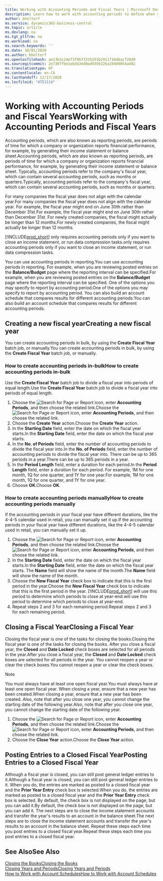 ```yaml
---
title: Working with Accounting Periods and Fiscal Years | Microsoft Docs
description: Learn how to work with accounting periods to define when your company reports financial performance.
author: bholtorf
ms.service: dynamics365-business-central
ms.topic: article
ms.devlang: na
ms.tgt_pltfrm: na
ms.workload: na
ms.search.keywords: ''
ms.date: 10/01/2020
ms.author: bholtorf
ms.openlocfilehash: ae13b3c24e73f9b73335291b2911f16d6acf29d0
ms.sourcegitcommit: 2e7307fbe1eb3b34d0ad9356226a19409054a402
ms.translationtype: HT
ms.contentlocale: en-CA
ms.lasthandoff: 12/17/2020
ms.locfileid: "4751114"
---
```

# <a name="working-with-accounting-periods-and-fiscal-years"></a><span data-ttu-id="70fd9-103">Working with Accounting Periods and Fiscal Years</span><span class="sxs-lookup"><span data-stu-id="70fd9-103">Working with Accounting Periods and Fiscal Years</span></span>

<span data-ttu-id="70fd9-104">Accounting periods, which are also known as reporting periods, are periods of time for which a company or organization reports financial performance, for example, by generating their income statement or balance sheet.</span><span class="sxs-lookup"><span data-stu-id="70fd9-104">Accounting periods, which are also known as reporting periods, are periods of time for which a company or organization reports financial performance, for example, by generating their income statement or balance sheet.</span></span> <span data-ttu-id="70fd9-105">Typically, accounting periods refer to the company's fiscal year, which can contain several accounting periods, such as months or quarters.</span><span class="sxs-lookup"><span data-stu-id="70fd9-105">Typically, accounting periods refer to the company's fiscal year, which can contain several accounting periods, such as months or quarters.</span></span>

<span data-ttu-id="70fd9-106">For many companies the fiscal year does not align with the calendar year.</span><span class="sxs-lookup"><span data-stu-id="70fd9-106">For many companies the fiscal year does not align with the calendar year.</span></span> <span data-ttu-id="70fd9-107">For example, the fiscal year might end on June 30th rather than December 31st.</span><span class="sxs-lookup"><span data-stu-id="70fd9-107">For example, the fiscal year might end on June 30th rather than December 31st.</span></span> <span data-ttu-id="70fd9-108">For newly created companies, the fiscal might actually be longer than 12 months.</span><span class="sxs-lookup"><span data-stu-id="70fd9-108">For newly created companies, the fiscal might actually be longer than 12 months.</span></span>  

[!INCLUDE[prod_short](includes/prod_short.md)] <span data-ttu-id="70fd9-109">only requires accounting periods only if you want to close an income statement, or run data compression tasks.</span><span class="sxs-lookup"><span data-stu-id="70fd9-109">only requires accounting periods only if you want to close an income statement, or run data compression tasks.</span></span> 

<span data-ttu-id="70fd9-110">You can use accounting periods in reporting.</span><span class="sxs-lookup"><span data-stu-id="70fd9-110">You can use accounting periods in reporting.</span></span> <span data-ttu-id="70fd9-111">For example, when you are reviewing posted entries on the **Balance/Budget** page where the reporting interval can be specified.</span><span class="sxs-lookup"><span data-stu-id="70fd9-111">For example, when you are reviewing posted entries on the **Balance/Budget** page where the reporting interval can be specified.</span></span> <span data-ttu-id="70fd9-112">One of the options you may specify to report by accounting period.</span><span class="sxs-lookup"><span data-stu-id="70fd9-112">One of the options you may specify to report by accounting period.</span></span> <span data-ttu-id="70fd9-113">You can also build an account schedule that compares results for different accounting periods.</span><span class="sxs-lookup"><span data-stu-id="70fd9-113">You can also build an account schedule that compares results for different accounting periods.</span></span>

## <a name="creating-a-new-fiscal-year"></a><span data-ttu-id="70fd9-114">Creating a new fiscal year</span><span class="sxs-lookup"><span data-stu-id="70fd9-114">Creating a new fiscal year</span></span>

<span data-ttu-id="70fd9-115">You can create accounting periods in bulk, by using the **Create Fiscal Year** batch job, or manually.</span><span class="sxs-lookup"><span data-stu-id="70fd9-115">You can create accounting periods in bulk, by using the **Create Fiscal Year** batch job, or manually.</span></span>

### <a name="how-to-create-accounting-periods-in-bulk"></a><span data-ttu-id="70fd9-116">How to create accounting periods in-bulk</span><span class="sxs-lookup"><span data-stu-id="70fd9-116">How to create accounting periods in-bulk</span></span>

<span data-ttu-id="70fd9-117">Use the **Create Fiscal Year** batch job to divide a fiscal year into periods of equal length.</span><span class="sxs-lookup"><span data-stu-id="70fd9-117">Use the **Create Fiscal Year** batch job to divide a fiscal year into periods of equal length.</span></span>  

1. <span data-ttu-id="70fd9-118">Choose the ![Search for Page or Report](media/ui-search/search_small.png "Search for Page or Report icon") icon, enter **Accounting Periods**, and then choose the related link.</span><span class="sxs-lookup"><span data-stu-id="70fd9-118">Choose the ![Search for Page or Report](media/ui-search/search_small.png "Search for Page or Report icon") icon, enter **Accounting Periods**, and then choose the related link.</span></span>  
2. <span data-ttu-id="70fd9-119">Choose the **Create Year** action.</span><span class="sxs-lookup"><span data-stu-id="70fd9-119">Choose the **Create Year** action.</span></span>  <!--What about the Scheduling option? Should we mention that? There's also the Report Output Type field...-->
3. <span data-ttu-id="70fd9-120">In the **Starting Date** field, enter the date on which the fiscal year starts.</span><span class="sxs-lookup"><span data-stu-id="70fd9-120">In the **Starting Date** field, enter the date on which the fiscal year starts.</span></span>  
4. <span data-ttu-id="70fd9-121">In the **No. of Periods** field, enter the number of accounting periods to divide the fiscal year into.</span><span class="sxs-lookup"><span data-stu-id="70fd9-121">In the **No. of Periods** field, enter the number of accounting periods to divide the fiscal year into.</span></span> <span data-ttu-id="70fd9-122">There can be up to 365 periods in a year.</span><span class="sxs-lookup"><span data-stu-id="70fd9-122">There can be up to 365 periods in a year.</span></span>  
5. <span data-ttu-id="70fd9-123">In the **Period Length** field, enter a duration for each period.</span><span class="sxs-lookup"><span data-stu-id="70fd9-123">In the **Period Length** field, enter a duration for each period.</span></span> <span data-ttu-id="70fd9-124">For example, 1M for one month, 1Q for one quarter, and 1Y for one year.</span><span class="sxs-lookup"><span data-stu-id="70fd9-124">For example, 1M for one month, 1Q for one quarter, and 1Y for one year.</span></span>  
6. <span data-ttu-id="70fd9-125">Choose **OK**.</span><span class="sxs-lookup"><span data-stu-id="70fd9-125">Choose **OK**.</span></span>  

### <a name="how-to-create-accounting-periods-manually"></a><span data-ttu-id="70fd9-126">How to create accounting periods manually</span><span class="sxs-lookup"><span data-stu-id="70fd9-126">How to create accounting periods manually</span></span>

<span data-ttu-id="70fd9-127">If the accounting periods in your fiscal year have different durations, like the 4-4-5 calendar used in retail, you can manually set it up.</span><span class="sxs-lookup"><span data-stu-id="70fd9-127">If the accounting periods in your fiscal year have different durations, like the 4-4-5 calendar used in retail, you can manually set it up.</span></span>  
  
1. <span data-ttu-id="70fd9-128">Choose the ![Search for Page or Report](media/ui-search/search_small.png "Search for Page or Report icon") icon, enter **Accounting Periods**, and then choose the related link.</span><span class="sxs-lookup"><span data-stu-id="70fd9-128">Choose the ![Search for Page or Report](media/ui-search/search_small.png "Search for Page or Report icon") icon, enter **Accounting Periods**, and then choose the related link.</span></span>  
2. <span data-ttu-id="70fd9-129">In the **Starting Date** field, enter the date on which the fiscal year starts.</span><span class="sxs-lookup"><span data-stu-id="70fd9-129">In the **Starting Date** field, enter the date on which the fiscal year starts.</span></span> <span data-ttu-id="70fd9-130">The **Name** field will show the name of the month.</span><span class="sxs-lookup"><span data-stu-id="70fd9-130">The **Name** field will show the name of the month.</span></span>  
3. <span data-ttu-id="70fd9-131">Choose the **New Fiscal Year** check box to indicate that this is the first period in the year.</span><span class="sxs-lookup"><span data-stu-id="70fd9-131">Choose the **New Fiscal Year** check box to indicate that this is the first period in the year.</span></span> [!INCLUDE[prod_short](includes/prod_short.md)] <span data-ttu-id="70fd9-132">will use this period to determine which periods to close at year-end.</span><span class="sxs-lookup"><span data-stu-id="70fd9-132">will use this period to determine which periods to close at year-end.</span></span>
4. <span data-ttu-id="70fd9-133">Repeat steps 2 and 3 for each remaining period.</span><span class="sxs-lookup"><span data-stu-id="70fd9-133">Repeat steps 2 and 3 for each remaining period.</span></span>  

## <a name="closing-a-fiscal-year"></a><span data-ttu-id="70fd9-134">Closing a Fiscal Year</span><span class="sxs-lookup"><span data-stu-id="70fd9-134">Closing a Fiscal Year</span></span>

<span data-ttu-id="70fd9-135">Closing the fiscal year is one of the tasks for closing the books.</span><span class="sxs-lookup"><span data-stu-id="70fd9-135">Closing the fiscal year is one of the tasks for closing the books.</span></span> <span data-ttu-id="70fd9-136">After you close a fiscal year, the **Closed** and **Date Locked** check boxes are selected for all periods in the year.</span><span class="sxs-lookup"><span data-stu-id="70fd9-136">After you close a fiscal year, the **Closed** and **Date Locked** check boxes are selected for all periods in the year.</span></span> <span data-ttu-id="70fd9-137">You cannot reopen a year or clear the check boxes.</span><span class="sxs-lookup"><span data-stu-id="70fd9-137">You cannot reopen a year or clear the check boxes.</span></span>

> [!NOTE]  
> <span data-ttu-id="70fd9-138">You must always have at least one open fiscal year.</span><span class="sxs-lookup"><span data-stu-id="70fd9-138">You must always have at least one open fiscal year.</span></span> <span data-ttu-id="70fd9-139">When closing a year, ensure that a new year has been created.</span><span class="sxs-lookup"><span data-stu-id="70fd9-139">When closing a year, ensure that a new year has been created.</span></span> <span data-ttu-id="70fd9-140">Also, note that after you close one year, you cannot change the starting date of the following year.</span><span class="sxs-lookup"><span data-stu-id="70fd9-140">Also, note that after you close one year, you cannot change the starting date of the following year.</span></span>

1. <span data-ttu-id="70fd9-141">Choose the ![Search for Page or Report](media/ui-search/search_small.png "Search for Page or Report icon") icon, enter **Accounting Periods**, and then choose the related link.</span><span class="sxs-lookup"><span data-stu-id="70fd9-141">Choose the ![Search for Page or Report](media/ui-search/search_small.png "Search for Page or Report icon") icon, enter **Accounting Periods**, and then choose the related link.</span></span>  
2. <span data-ttu-id="70fd9-142">Choose the **Close Year** action.</span><span class="sxs-lookup"><span data-stu-id="70fd9-142">Choose the **Close Year** action.</span></span>  

## <a name="posting-entries-to-a-closed-fiscal-year"></a><span data-ttu-id="70fd9-143">Posting Entries to a Closed Fiscal Year</span><span class="sxs-lookup"><span data-stu-id="70fd9-143">Posting Entries to a Closed Fiscal Year</span></span>

<span data-ttu-id="70fd9-144">Although a fiscal year is closed, you can still post general ledger entries to it.</span><span class="sxs-lookup"><span data-stu-id="70fd9-144">Although a fiscal year is closed, you can still post general ledger entries to it.</span></span> <span data-ttu-id="70fd9-145">When you do, the entries are marked as posted to a closed fiscal year and the **Prior Year Entry** check box is selected.</span><span class="sxs-lookup"><span data-stu-id="70fd9-145">When you do, the entries are marked as posted to a closed fiscal year and the **Prior Year Entry** check box is selected.</span></span> <span data-ttu-id="70fd9-146">By default, the check box is not displayed on the page, but you can add it.</span><span class="sxs-lookup"><span data-stu-id="70fd9-146">By default, the check box is not displayed on the page, but you can add it.</span></span> <span data-ttu-id="70fd9-147">The next steps are to close the income statement accounts and transfer the year's results to an account in the balance sheet.</span><span class="sxs-lookup"><span data-stu-id="70fd9-147">The next steps are to close the income statement accounts and transfer the year's results to an account in the balance sheet.</span></span> <span data-ttu-id="70fd9-148">Repeat these steps each time you post entries to a closed fiscal year.</span><span class="sxs-lookup"><span data-stu-id="70fd9-148">Repeat these steps each time you post entries to a closed fiscal year.</span></span>

## <a name="see-also"></a><span data-ttu-id="70fd9-149">See Also</span><span class="sxs-lookup"><span data-stu-id="70fd9-149">See Also</span></span>

[<span data-ttu-id="70fd9-150">Closing the Books</span><span class="sxs-lookup"><span data-stu-id="70fd9-150">Closing the Books</span></span>](year-close-books.md)  
[<span data-ttu-id="70fd9-151">Closing Years and Periods</span><span class="sxs-lookup"><span data-stu-id="70fd9-151">Closing Years and Periods</span></span>](year-close-years-periods.md)  
[<span data-ttu-id="70fd9-152">How to Work with Account Schedules</span><span class="sxs-lookup"><span data-stu-id="70fd9-152">How to Work with Account Schedules</span></span>](bi-how-work-account-schedule.md)  
